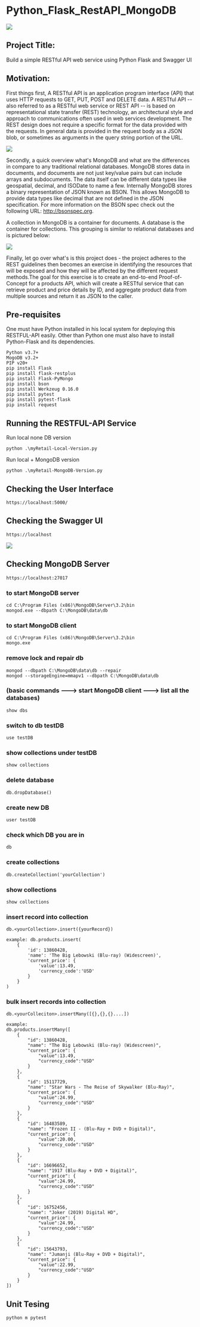 # Python_Flask_RestAPI_MongoDB
![](/images/Flask+Mongo.jpg)

## Project Title: 
Build a simple RESTful API web service using Python Flask and Swagger UI 

## Motivation: 
First things first, A RESTful API is an application program interface (API) that uses HTTP requests to GET, PUT, POST and DELETE data. A RESTful API -- also referred to as a RESTful web service or REST API -- is based on representational state transfer (REST) technology, an architectural style and approach to communications often used in web services development. The REST design does not require a specific format for the data provided with the requests. In general data is provided in the request body as a JSON blob, or sometimes as arguments in the query string portion of the URL.

![](/images/REST.png)

Secondly, a quick overview what's MongoDB and what are the differences in compare to any traditional relational databases. 
MongoDB stores data in documents, and documents are not just key/value pairs but can include arrays and subdocuments. The data itself can be different data types like geospatial, decimal, and ISODate to name a few. Internally MongoDB stores a binary representation of JSON known as BSON. This allows MongoDB to provide data types like decimal that are not defined in the JSON specification. For more information on the BSON spec check out the following URL: http://bsonspec.org.

A collection in MongoDB is a container for documents. A database is the container for collections. This grouping is similar to relational databases and is pictured below:

![](/images/MongoDB.png)

Finally, let go over what's is this project does - the project adheres to the REST guidelines then becomes an exercise in identifying the resources that will be exposed and how they will be affected by the different request methods.The goal for this exercise is to create an end-to-end Proof-of-Concept for a products API, which will create a RESTful service that can retrieve product and price details by ID, and aggregate product data from multiple sources and return it as JSON to the caller. 

## Pre-requisites

One must have Python installed in his local system for deploying this RESTFUL-API easily. Other than Python one must also have to install Python-Flask and its dependencies.

```
Python v3.7+ 
MogoDB v3.2+
PIP v20+
pip install Flask 
pip install flask-restplus
pip install Flask-PyMongo
pip install bson
pip install Werkzeug 0.16.0
pip install pytest 
pip install pytest-flask
pip install request
```

## Running the RESTFUL-API Service

Run local none DB version
```
python .\myRetail-Local-Version.py
```
Run local + MongoDB version
```
python .\myRetail-MongoDB-Version.py
```

## Checking the User Interface
```
https://localhost:5000/
```

## Checking the Swagger UI 
```
https://localhost
```
![](/images/Swagger.png)

## Checking MongoDB Server
```
https://localhost:27017
```

### to start MongoDB server
```
cd C:\Program Files (x86)\MongoDB\Server\3.2\bin
mongod.exe --dbpath C:\MongoDB\data\db
```

### to start MongoDB client 
```
cd C:\Program Files (x86)\MongoDB\Server\3.2\bin
mongo.exe
```

### remove lock and repair db
```
mongod --dbpath C:\MongoDB\data\db --repair
mongod --storageEngine=mmapv1 --dbpath C:\MongoDB\data\db
```

### (basic commands ---> start MongoDB client ---> list all the databases)
``` 
show dbs 
```
### switch to db testDB
```
use testDB 
```
### show collections under testDB
```
show collections
```
### delete database 
```
db.dropDatabase()
```
### create new DB 
```
user testDB
```
### check which DB you are in 
```
db
```
### create collections 
```
db.createCollection('yourCollection')
```
### show collections 
```
show collections
```
### insert record into collection 
```
db.<yourCollection>.insert({yourRecord})

example: db.products.insert(
    {
        'id': 13860428,
        'name': 'The Big Lebowski (Blu-ray) (Widescreen)',
        'current_price': {
            'value':13.49,
            'currency_code':'USD'
        }
    }
)
```
### bulk insert records into collection 
```
db.<yourColleciton>.insertMany([{},{},{}....])

example: 
db.products.insertMany([
    {
        "id": 13860428,
        "name": "The Big Lebowski (Blu-ray) (Widescreen)",
        "current_price": {
            "value":13.49,
            "currency_code":"USD"
        }
    },
    {
        "id": 15117729,
        "name": "Star Wars - The Reise of Skywalker (Blu-Ray)",
        "current_price": {
            "value":24.99,
            "currency_code":"USD"
        }
    },
    {
        "id": 16483589,
        "name": "Frozen II - (Blu-Ray + DVD + Digital)",
        "current_price": {
            "value":20.00,
            "currency_code":"USD"
        }
    },
    {
        "id": 16696652,
        "name": "1917 (Blu-Ray + DVD + Digital)",
        "current_price": {
            "value":24.99,
            "currency_code":"USD"
        }
    },
    {
        "id": 16752456,
        "name": "Joker (2019) Digital HD",
        "current_price": {
            "value":24.99,
            "currency_code":"USD"
        }
    },
    {
        "id": 15643793,
        "name": "Jumanji (Blu-Ray + DVD + Digital)",
        "current_price": {
            "value":22.99,
            "currency_code":"USD"
        }
    }
])

```
## Unit Tesing 
```
python m pytest
```